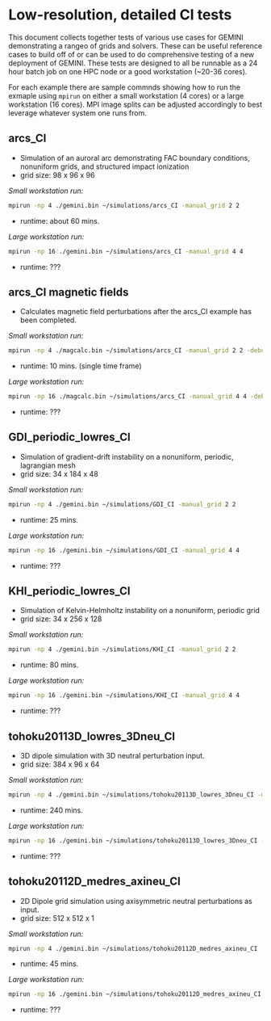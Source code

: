# Low-resolution, detailed CI tests

This document collects together tests of various use cases for GEMINI demonstrating a rangeo of grids and solvers.  These can be useful reference cases to build off of or can be used to do comprehensive testing of a new deployment of GEMINI.  These tests are designed to all be runnable as a 24 hour batch job on one HPC node or a good workstation (~20-36 cores).  

For each example there are sample commnds showing how to run the exmaple using ```mpirun``` on either a small workstation (4 cores) or a large workstation (16 cores).  MPI image splits can be adjusted accordingly to best leverage whatever system one runs from.  

##  arcs\_CI

* Simulation of an auroral arc demonstrating FAC boundary conditions, nonuniform grids, and structured impact ionization
* grid size:  98 x 96 x 96

*Small workstation run:*

```sh
mpirun -np 4 ./gemini.bin ~/simulations/arcs_CI -manual_grid 2 2 
```

* runtime:  about 60 mins.

*Large workstation run:*

```sh
mpirun -np 16 ./gemini.bin ~/simulations/arcs_CI -manual_grid 4 4
```

* runtime:  ???

## arcs\_CI magnetic fields

* Calculates magnetic field perturbations after the arcs\_CI example has been completed.

*Small workstation run:*

```sh
mpirun -np 4 ./magcalc.bin ~/simulations/arcs_CI -manual_grid 2 2 -debug -start_time 2017 3 2 27270 -end_time 2017 3 2 27300
```

* runtime:  10 mins. (single time frame)

*Large workstation run:*

```sh
mpirun -np 16 ./magcalc.bin ~/simulations/arcs_CI -manual_grid 4 4 -debug -start_time 2017 3 2 27270 -end_time 2017 3 2 27300
```

* runtime:  ???


## GDI\_periodic\_lowres\_CI

* Simulation of gradient-drift instability on a nonuniform, periodic, lagrangian mesh
* grid size:  34 x 184 x 48

*Small workstation run:*

```sh
mpirun -np 4 ./gemini.bin ~/simulations/GDI_CI -manual_grid 2 2 
```

* runtime:  25 mins.

*Large workstation run:*

```sh
mpirun -np 16 ./gemini.bin ~/simulations/GDI_CI -manual_grid 4 4 
```

* runtime:  ???


## KHI\_periodic\_lowres\_CI

* Simulation of Kelvin-Helmholtz instability on a nonuniform, periodic grid
* grid size:  34 x 256 x 128

*Small workstation run:*

```sh
mpirun -np 4 ./gemini.bin ~/simulations/KHI_CI -manual_grid 2 2 
```

* runtime:  80 mins.

*Large workstation run:*

```sh
mpirun -np 16 ./gemini.bin ~/simulations/KHI_CI -manual_grid 4 4 
```

* runtime:  ???


## tohoku20113D\_lowres\_3Dneu\_CI

* 3D dipole simulation with 3D neutral perturbation input.
* grid size:  384 x 96 x 64

*Small workstation run:*

```sh
mpirun -np 4 ./gemini.bin ~/simulations/tohoku20113D_lowres_3Dneu_CI -manual_grid 2 2 
```

* runtime:  240 mins.

*Large workstation run:*

```sh
mpirun -np 16 ./gemini.bin ~/simulations/tohoku20113D_lowres_3Dneu_CI -manual_grid 4 4 
```

* runtime:  ???


## tohoku20112D\_medres\_axineu\_CI

* 2D Dipole grid simulation using axisymmetric neutral perturbations as input.  
* grid size:  512 x 512 x 1

*Small workstation run:*

```sh
mpirun -np 4 ./gemini.bin ~/simulations/tohoku20112D_medres_axineu_CI 
```

* runtime:  45 mins.

*Large workstation run:*

```sh
mpirun -np 16 ./gemini.bin ~/simulations/tohoku20112D_medres_axineu_CI 
```

* runtime:  ???
